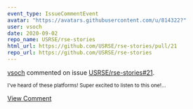 ```yaml
---
event_type: IssueCommentEvent
avatar: "https://avatars.githubusercontent.com/u/814322?"
user: vsoch
date: 2020-09-02
repo_name: USRSE/rse-stories
html_url: https://github.com/USRSE/rse-stories/pull/21
repo_url: https://github.com/USRSE/rse-stories
---
```


<a href='https://github.com/vsoch' target='_blank'>vsoch</a> commented on issue <a href='https://github.com/USRSE/rse-stories/pull/21' target='_blank'>USRSE/rse-stories#21</a>.

<small>I've heard of these platforms! Super excited to listen to this one!...</small>

<a href='https://github.com/USRSE/rse-stories/pull/21' target='_blank'>View Comment</a>